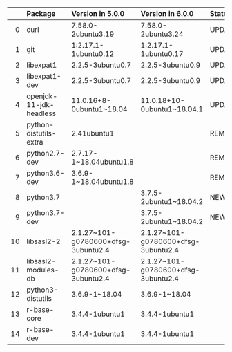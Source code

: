<!-- markdown-link-check-disable -->

|    | Package                 | Version in 5.0.0                    | Version in 6.0.0                    | Status   |
|---:|:------------------------|:------------------------------------|:------------------------------------|:---------|
|  0 | curl                    | 7.58.0-2ubuntu3.19                  | 7.58.0-2ubuntu3.24                  | UPDATED  |
|  1 | git                     | 1:2.17.1-1ubuntu0.12                | 1:2.17.1-1ubuntu0.17                | UPDATED  |
|  2 | libexpat1               | 2.2.5-3ubuntu0.7                    | 2.2.5-3ubuntu0.9                    | UPDATED  |
|  3 | libexpat1-dev           | 2.2.5-3ubuntu0.7                    | 2.2.5-3ubuntu0.9                    | UPDATED  |
|  4 | openjdk-11-jdk-headless | 11.0.16+8-0ubuntu1~18.04            | 11.0.18+10-0ubuntu1~18.04.1         | UPDATED  |
|  5 | python-distutils-extra  | 2.41ubuntu1                         |                                     | REMOVED  |
|  6 | python2.7-dev           | 2.7.17-1~18.04ubuntu1.8             |                                     | REMOVED  |
|  7 | python3.6-dev           | 3.6.9-1~18.04ubuntu1.8              |                                     | REMOVED  |
|  8 | python3.7               |                                     | 3.7.5-2ubuntu1~18.04.2              | NEW      |
|  9 | python3.7-dev           |                                     | 3.7.5-2ubuntu1~18.04.2              | NEW      |
| 10 | libsasl2-2              | 2.1.27~101-g0780600+dfsg-3ubuntu2.4 | 2.1.27~101-g0780600+dfsg-3ubuntu2.4 |          |
| 11 | libsasl2-modules-db     | 2.1.27~101-g0780600+dfsg-3ubuntu2.4 | 2.1.27~101-g0780600+dfsg-3ubuntu2.4 |          |
| 12 | python3-distutils       | 3.6.9-1~18.04                       | 3.6.9-1~18.04                       |          |
| 13 | r-base-core             | 3.4.4-1ubuntu1                      | 3.4.4-1ubuntu1                      |          |
| 14 | r-base-dev              | 3.4.4-1ubuntu1                      | 3.4.4-1ubuntu1                      |          |